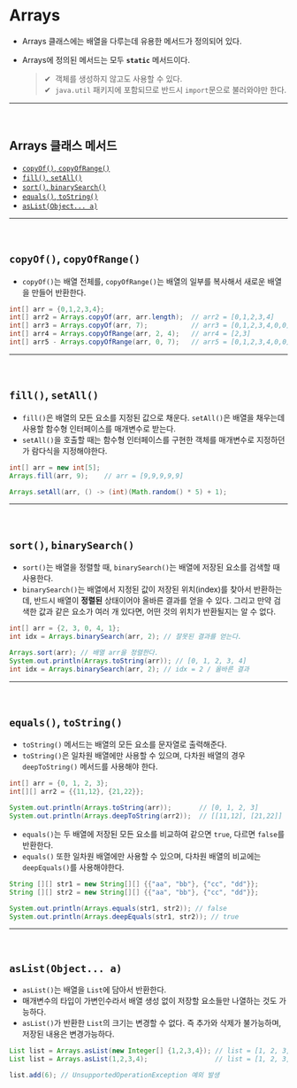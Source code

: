 # **Arrays**

* Arrays 클래스에는 배열을 다루는데 유용한 메서드가 정의되어 있다.

* Arrays에 정의된 메서드는 모두 **`static`** 메서드이다.
    > ✔ &nbsp;객체를 생성하지 않고도 사용할 수 있다. <br>
    > ✔ &nbsp;`java.util` 패키지에 포함되므로 반드시 `import`문으로 불러와야만 한다.

---
<br>

## Arrays 클래스 메서드
* [`copyOf()`, `copyOfRange()`](#copyof-copyofrange) <br>
* [`fill()`, `setAll()`](#fill-setall) <br>
* [`sort()`, `binarySearch()`](#sort-binarysearch) <br>
* [`equals()`, `toString()`](#equals-tostring) <br>
* [`asList(Object... a)`](#aslistobject-a)

---
<br>

## **`copyOf()`, `copyOfRange()`**

* `copyOf()`는 배열 전체를, `copyOfRange()`는 배열의 일부를 복사해서 새로운 배열을 만들어 반환한다.
```java
int[] arr = {0,1,2,3,4};
int[] arr2 = Arrays.copyOf(arr, arr.length);  // arr2 = [0,1,2,3,4]
int[] arr3 = Arrays.copyOf(arr, 7);           // arr3 = [0,1,2,3,4,0,0]
int[] arr4 = Arrays.copyOfRange(arr, 2, 4);   // arr4 = [2,3]
int[] arr5 - Arrays.copyOfRange(arr, 0, 7);   // arr5 = [0,1,2,3,4,0,0]
```
---
<br>

## **`fill()`, `setAll()`**

* `fill()`은 배열의 모든 요소를 지정된 값으로 채운다. `setAll()`은 배열을 채우는데 사용할 함수형 인터페이스를 매개변수로 받는다.
* `setAll()`을 호출할 때는 함수형 인터페이스를 구현한 객체를 매개변수로 지정하던가 람다식을 지정해야한다.

```java
int[] arr = new int[5];
Arrays.fill(arr, 9);    // arr = [9,9,9,9,9]

Arrays.setAll(arr, () -> (int)(Math.random() * 5) + 1);
```
---
<br>

## **`sort()`, `binarySearch()`**

* `sort()`는 배열을 정렬할 때, `binarySearch()`는 배열에 저장된 요소를 검색할 때 사용한다.
* `binarySearch()`는 배열에서 지정된 값이 저장된 위치(index)를 찾아서 반환하는데, 반드시 배열이 **정렬된** 상태이어야 올바른 결과를 얻을 수 있다. 그리고 만약 검색한 값과 같은 요소가 여러 개 있다면, 어떤 것의 위치가 반환될지는 알 수 없다.

```java
int[] arr = {2, 3, 0, 4, 1};
int idx = Arrays.binarySearch(arr, 2); // 잘못된 결과를 얻는다.

Arrays.sort(arr); // 배열 arr을 정렬한다.
System.out.println(Arrays.toString(arr)); // [0, 1, 2, 3, 4]
int idx = Arrays.binarySearch(arr, 2); // idx = 2 / 올바른 결과
```

---
<br>

## **`equals()`, `toString()`**

* `toString()` 메서드는 배열의 모든 요소를 문자열로 출력해준다.
* `toString()`은 일차원 배열에만 사용할 수 있으며, 다차원 배열의 경우 `deepToString()` 메서드를 사용해야 한다.

```java
int[] arr = {0, 1, 2, 3};
int[][] arr2 = {{11,12}, {21,22}};

System.out.println(Arrays.toString(arr));       // [0, 1, 2, 3]
System.out.println(Arrays.deepToString(arr2));  // [[11,12], [21,22]] 
```

* `equals()`는 두 배열에 저장된 모든 요소를 비교하여 같으면 `true`, 다르면 `false`를 반환한다.
* `equals()` 또한 일차원 배열에만 사용할 수 있으며, 다차원 배열의 비교에는 `deepEquals()`를 사용해야한다.

```java
String [][] str1 = new String[][] {{"aa", "bb"}, {"cc", "dd"}};
String [][] str2 = new String[][] {{"aa", "bb"}, {"cc", "dd"}};

System.out.println(Arrays.equals(str1, str2)); // false
System.out.println(Arrays.deepEquals(str1, str2)); // true
```

---
<br>

## **`asList(Object... a)`**

* `asList()`는 배열을 `List`에 담아서 반환한다.
* 매개변수의 타입이 가변인수라서 배열 생성 없이 저장할 요소들만 나열하는 것도 가능하다.
* `asList()`가 반환한 `List`의 크기는 변경할 수 없다. 즉 추가와 삭제가 불가능하며, 저장된 내용은 변경가능하다.

```java
List list = Arrays.asList(new Integer[] {1,2,3,4}); // list = [1, 2, 3, 4]
List list = Arrays.asList(1,2,3,4);                 // list = [1, 2, 3, 4]

list.add(6); // UnsupportedOperationException 예외 발생
```
